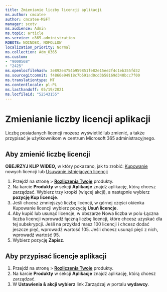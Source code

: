 ```yaml
---
title: Zmienianie liczby licencji aplikacji
ms.author: cmcatee
author: cmcatee-MSFT
manager: scotv
ms.audience: Admin
ms.topic: article
ms.service: o365-administration
ROBOTS: NOINDEX, NOFOLLOW
localization_priority: Normal
ms.collection: Adm_O365
ms.custom:
- "9000568"
- "2425"
ms.openlocfilehash: 3e892e4754b959851fe82e15ee2f4c1eb355fd32
ms.sourcegitcommit: f4866e94918c7b591ad0cd3b58169d340bcc7f00
ms.translationtype: MT
ms.contentlocale: pl-PL
ms.lasthandoff: 05/19/2021
ms.locfileid: "52543155"
---
```

# <a name="change-app-license-quantity"></a>Zmienianie liczby licencji aplikacji

Liczbę posiadanych licencji możesz wyświetlić lub zmienić, a także przypisać je użytkownikom w centrum Microsoft 365 administracyjnego.

## <a name="to-change-license-quantity"></a>Aby zmienić liczbę licencji

**OBEJRZYJ KLIP WIDEO,** w który pokazano, jak to zrobić: [Kupowanie](https://go.microsoft.com/fwlink/p/?linkid=2154857) nowych licencji lub [Usuwanie istniejących licencji](https://go.microsoft.com/fwlink/p/?linkid=2154938)

1. Przejdź na stronę  >  **[Rozliczenia Twoje](https://go.microsoft.com/fwlink/p/?linkid=842054)** produkty.
2. Na karcie **Produkty** w sekcji **Aplikacje** znajdź aplikację, którą chcesz zarządzać. Wybierz trzy kropki (więcej akcji), a następnie wybierz **pozycję Kup licencje**.
3. Jeśli chcesz zmniejszyć liczbę licencji, w górnej  części okienka Kupowanie licencji wybierz pozycję **Usuń licencje.**
4. Aby kupić lub usunąć  licencje, w  obszarze Nowa liczba w polu Łączna liczba licencji wprowadź łączną liczbę licencji, które chcesz uzyskać dla tej subskrypcji. Jeśli na przykład masz 100 licencji i chcesz dodać jeszcze pięć, wprowadź wartość 105. Jeśli chcesz usunąć pięć z nich, wprowadź wartość 95.
5. Wybierz pozycję **Zapisz**.

## <a name="to-assign-app-licenses"></a>Aby przypisać licencje aplikacji

1. Przejdź na stronę  >  **[Rozliczenia Twoje](https://go.microsoft.com/fwlink/p/?linkid=842054)** produkty.
2. Na karcie **Produkty** w sekcji **Aplikacje** znajdź aplikację, którą chcesz zarządzać.
3. W **Ustawienia & akcji wybierz** link Zarządzaj w portalu **wydawcy**.